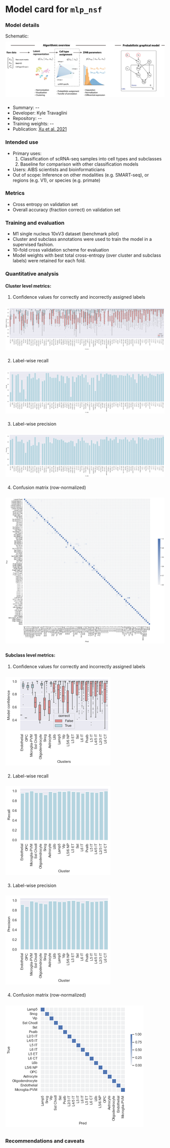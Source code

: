 # Model card for `mlp_nsf`

### Model details

Schematic:
<img align='center' style="padding:10px 0px 10px 0px; border-radius: 0%" src="./assets/scanvi_schematic.png"/>


- Summary: --
 - Developer: Kyle Travaglini
 - Repository: --
 - Training weights:  --
 - Publication: [Xu et al. 2021](https://www.embopress.org/doi/abs/10.15252/msb.20209620)

### Intended use
 - Primary uses: 
    1. Classification of scRNA-seq samples into cell types and subclasses
    2. Baseline for comparison with other classification models 
 - Users: AIBS scientists and bioinformaticians
 - Out of scope: Inference on other modalities (e.g. SMART-seq), or regions (e.g. V1), or species (e.g. primate)

### Metrics
 - Cross entropy on validation set
 - Overall accuracy (fraction correct) on validation set

### Training and evaluation
 - M1 single nucleus 10xV3 dataset (benchmark pilot)
 - Cluster and subclass annotations were used to train the model in a supervised fashion. 
 - 10-fold cross validation scheme for evaluation
 - Model weights with best total cross-entropy (over cluster and subclass labels) were retained for each fold. 

### Quantitative analysis

#### Cluster level metrics: 
1. Confidence values for correctly and incorrectly assigned labels<br>
<img align='center' style="padding:10px 0px 10px 0px; border-radius: 0%" src="./assets/scanvi_confidence_cluster.png"/>

2. Label-wise recall<br>
<img align='center' style="padding:10px 0px 10px 0px; border-radius: 0%" src="./assets/scanvi_recall_cluster.png"/>

3. Label-wise precision<br>
<img align='center' style="padding:10px 0px 10px 0px; border-radius: 0%" src="./assets/scanvi_precision_cluster.png"/>

4. Confusion matrix (row-normalized)<br>
<img align='center' style="padding:10px 0px 10px 0px; border-radius: 0%" src="./assets/scanvi_confusion_cluster.png"/>

#### Subclass level metrics: 
1. Confidence values for correctly and incorrectly assigned labels<br>
<img align='center' style="padding:10px 0px 10px 0px; border-radius: 0%" src="./assets/scanvi_confidence_subclass.png"/>

2. Label-wise recall<br>
<img align='center' style="padding:10px 0px 10px 0px; border-radius: 0%" src="./assets/scanvi_recall_subclass.png"/>

3. Label-wise precision<br>
<img align='center' style="padding:10px 0px 10px 0px; border-radius: 0%" src="./assets/scanvi_precision_subclass.png"/>

4. Confusion matrix (row-normalized)<br>
<img align='center' style="padding:10px 0px 10px 0px; border-radius: 0%" src="./assets/scanvi_confusion_subclass.png"/>


### Recommendations and caveats
